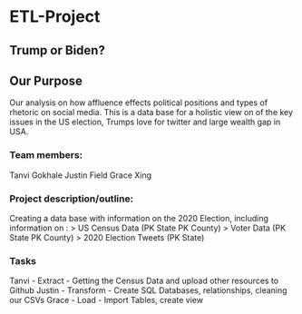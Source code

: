 # ETL-Project
 
## Trump or Biden? 

## Our Purpose
Our analysis on how affluence effects political positions and types of rhetoric on social media. This is a data base for a holistic view on of the key issues in the US election, Trumps love for twitter and large wealth gap in USA. 
 
### Team members:
Tanvi Gokhale
Justin Field
Grace Xing
 
### Project description/outline:
Creating a data base with information on the 2020 Election, including information on :
      > US Census Data (PK State PK County)
      > Voter Data (PK State PK County)
      > 2020 Election Tweets (PK State)

### Tasks
Tanvi - Extract - Getting the Census Data and upload other resources to Github
Justin - Transform - Create SQL Databases, relationships,  cleaning our CSVs
Grace - Load - Import Tables, create view
